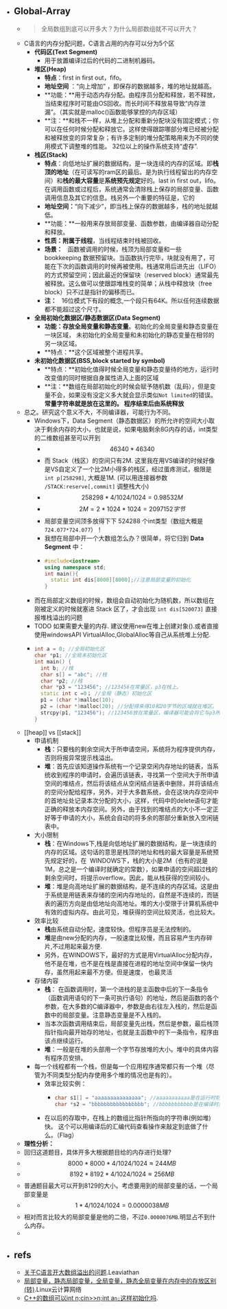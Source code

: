 - ## Global-Array
  - > 全局数组到底可以开多大？为什么局部数组就不可以开大？
  - C语言的内存分配问题，C语言占用的内存可以分为5个区
    - **代码区(Text Segment)**
      - 用于放置编译过后的代码的二进制机器码。
    - **堆区(Heap)**
      - **特点**：first in first out，fifo。
      - **地址空间** ：“向上增加” ，即保存的数据越多，堆的地址就越高。
      - **功能：**用于动态内存分配。由程序员分配和释放，若不释放，当结束程序时可能由OS回收。而长时间不释放易导致“内存泄漏”。（其实就是malloc()函数能够掌控的内存区域）
      - **注：**和栈不一样，从堆上分配和重新分配块没有固定模式；你可以在任何时候分配和释放它。这样使得跟踪哪部分堆已经被分配和被释放变的异常复杂；有许多定制的堆分配策略用来为不同的使用模式下调整堆的性能。 32位以上的操作系统支持“虚存”.
    - **栈区(Stack)**
      - **特点**：向低地址扩展的数据结构，是一块连续的内存的区域。即**栈顶的地址**（在可读写的ram区的最后。是为执行线程留出的内存空间）和**栈的最大容量**是**系统预先规定**好的。last in first out，lifo。在调用函数或过程后，系统通常会清除栈上保存的局部变量、函数调用信息及其它的信息。栈另外一个重要的特征是，它的
      - **地址空间：**“向下减少”，即当栈上保存的数据越多，栈的地址就越低。
      - **功能：**一般用来存放局部变量、函数参数，由编译器自动分配和释放。
      - **性质：**附属于**线程**，当线程结束时栈被回收。
      - **场景：**   函数被调用的时候，栈顶为局部变量和一些 bookkeeping 数据预留块。当函数执行完毕，块就没有用了，可能在下次的函数调用的时候再被使用。栈通常用后进先出（LIFO）的方式预留空间；因此最近的保留块（reserved block）通常最先被释放。这么做可以使跟踪堆栈变的简单；从栈中释放块（free block）只不过是指针的偏移而已。
      - **注：**   16位模式下有段的概念,一个段只有64K。所以任何连续数据都不能超过这个尺寸。
    - **全局初始化数据区/静态数据区(Data Segment)**
      - **功能：**存放**全局变量和静态变量**。初始化的全局变量和静态变量在一块区域， 未初始化的全局变量和未初始化的静态变量在相邻的另一块区域。
      - **特点：**这个区域被整个进程共享。
    - **未初始化数据区(BSS,block started by symbol)**
      - **特点：**初始化值得时候全局变量和静态变量待的地方，运行时改变值的同时根据自身属性进入上面的区域
      - **注：**数组在局部初始化的时候会赋予随机数（乱码），但是变量不会，如果没有没定义多大就会显示类似`Not limited`的错误。**常量字符串就是放在这里的。 程序结束后由系统释放**
  - 总之。研究这个意义不大，不同编译器，可能行为不同。
    - Windows下，Data Segment（静态数据区）的所允许的空间大小取决于剩余内存的大小，也就是说，如果电脑剩余8G内存的话，int类型的二维数组甚至可以开到
      - $$ 46340 * 46340$$
      - 而 Stack（栈区）的空间只有2M. 这里我在用VS编译的时候好像是VS自定义了一个比2M小得多的栈区，经过蛋疼测试，极限是`int p[258298]`, 大概是1M. (可以用连接器参数 `/STACK:reserve[,commit]` 调整栈大小)
      - $$258298 * 4 / 1024 / 1024 = 0.98532M$$
      - $$2M = 2*1024*1024=2097152字节$$
      - 局部变量空间顶多放得下下 524288 个int类型（数组大概是`724.077*724.077`）！
      - 我想在局部中开一个大数组怎么办？很简单，将它归到 __Data Segment__ 中：
      - ```cpp
        #include<iostream>  
        using namespace std;  
        int main(){
          static int dis[8000][8000];//注意局部变量的初始化
        }
        ```
    - 而在局部定义数组的时候，数组会自动初始化为随机数，所以数组在刚被定义的时候就塞进 Stack 区了，才会出现 `int dis[520073]` 直接报堆栈溢出的问题
    - TODO 如果需要大量的内存. 建议使用new在堆上创建对象().或者直接使用windowsAPI VirtualAlloc,GlobalAlloc等自己从系统堆上分配.
    - ```cpp
      int a = 0; //全局初始化区 
      char *p1; //全局未初始化区 
      int main() { 
        int b; //栈 
        char s[] = "abc"; //栈 
        char *p2; //栈 
        char *p3 = "123456"; //123456在常量区，p3在栈上。 
        static int c =0； //全局（静态）初始化区 
        p1 = (char *)malloc(10); 
        p2 = (char *)malloc(20); //分配得来得10和20字节的区域就在堆区。 
        strcpy(p1, "123456"); //123456放在常量区，编译器可能会将它与p3所指向的"123456"优化成一个地方。 
      }
      ```
  - [[heap]] vs [[stack]]
    - 申请机制
      - **栈**：只要栈的剩余空间大于所申请空间，系统将为程序提供内存，否则将报异常提示栈溢出。
      - **堆**：首先应该知道操作系统有一个记录空闲内存地址的链表，当系统收到程序的申请时，会遍历该链表，寻找第一个空间大于所申请空间的堆结点，然后将该结点从空闲结点链表中删除，并将该结点的空间分配给程序，另外，对于大多数系统，会在这块内存空间中的首地址处记录本次分配的大小，这样，代码中的delete语句才能正确的释放本内存空间。另外，由于找到的堆结点的大小不一定正好等于申请的大小，系统会自动的将多余的那部分重新放入空闲链表中。
    - 大小限制
      - **栈**：在Windows下,栈是向低地址扩展的数据结构，是一块连续的内存的区域。这句话的意思是栈顶的地址和栈的最大容量是系统预先规定好的，在  WINDOWS下，栈的大小是2M（也有的说是1M，总之是一个编译时就确定的常数），如果申请的空间超过栈的剩余空间时，将提示overflow。因此，能从栈获得的空间较小。
      - **堆**：堆是向高地址扩展的数据结构，是不连续的内存区域。这是由于系统是用链表来存储的空闲内存地址的，自然是不连续的，而链表的遍历方向是由低地址向高地址。堆的大小受限于计算机系统中有效的虚拟内存。由此可见，堆获得的空间比较灵活，也比较大。
    - 效率比较
      - **栈**由系统自动分配，速度较快。但程序员是无法控制的。
      - **堆**是由new分配的内存，一般速度比较慢，而且容易产生内存碎片,不过用起来最方便.
      - 另外，在WINDOWS下，最好的方式是用VirtualAlloc分配内存，他不是在堆，也不是在栈是直接在进程的地址空间中保留一快内存，虽然用起来最不方便。但是速度， 也最灵活
    - 存储内容
      - **栈**： 在函数调用时，第一个进栈的是主函数中后的下一条指令（函数调用语句的下一条可执行语句）的地址，然后是函数的各个参数，在大多数的C编译器中，参数是由右往左入栈的，然后是函数中的局部变量。注意静态变量是不入栈的。
      - 当本次函数调用结束后，局部变量先出栈，然后是参数，最后栈顶指针指向最开始存的地址，也就是主函数中的下一条指令，程序由该点继续运行。
      - **堆**：一般是在堆的头部用一个字节存放堆的大小。堆中的具体内容有程序员安排。
    - 每一个线程都有一个栈，但是每一个应用程序通常都只有一个堆（尽管为不同类型分配内存使用多个堆的情况也是有的）。
      - 效率比较实例：
        - ```cpp
          char s1[] = "aaaaaaaaaaaaaaa"; //aaaaaaaaaaa是在运行时刻赋值的； 
          char *s2 = "bbbbbbbbbbbbbbbbb"; //bbbbbbbbbbb是在编译时就确定的；
          ```
      - 在以后的存取中，在栈上的数组比指针所指向的字符串(例如堆)快。 这个可以用编译后的汇编代码查看操作来敲定到底做了什么。（Flag）
  - **理性分析：**
  - 回归这道题目，具体开多大根据题目给的内存进行处理?
  - $$8000 * 8000 * 4 / 1024 / 1024 ≈ 244 MB$$
  - $$8192 * 8192 * 4 / 1024 / 1024 ≈ 256 MB$$
  - 普通题目最大可以开到8129的大小。考虑要用到的局部变量的话，一个局部变量是
  - $$1 * 4 / 1024 / 1024 = 0.0000038MB$$
  - 相对而言比较大的局部变量是他的二倍，不过`0.0000076MB`.明显占不到什么内存。
  -
- ## refs
  - [关于C语言开大数组溢出的问题](https://blog.csdn.net/qq_21882325/article/details/65445810).Leaviathan
  - [局部变量，静态局部变量，全局变量，静态全局变量在内存中的存放区别(转)](https://www.cnblogs.com/bakari/archive/2012/08/05/2623637.html).Linux云计算网络
  - [C++的数组可以int n;cin>>n;int a`n;`这样初始化吗](https://segmentfault.com/q/1010000006672117).